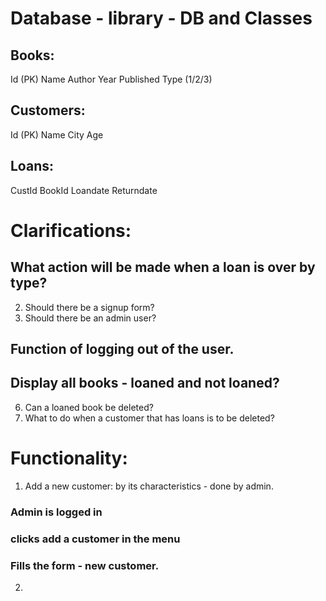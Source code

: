# Database - library - DB and Classes
## Books:
Id (PK)
Name
Author
Year Published
Type (1/2/3)
## Customers:
Id (PK)
Name
City
Age
## Loans:
CustId
BookId
Loandate
Returndate

# Clarifications:
## What action will be made when a loan is over by type?
2. Should there be a signup form?
3. Should there be an admin user?
## Function of logging out of the user.
## Display all books - loaned and not loaned?
6. Can a loaned book be deleted?
7. What to do when a customer that has loans is to be deleted?

# Functionality:
1. Add a new customer: by its characteristics - done by admin.
### Admin is logged in
### clicks add a customer in the menu
### Fills the form - new customer.
2. 